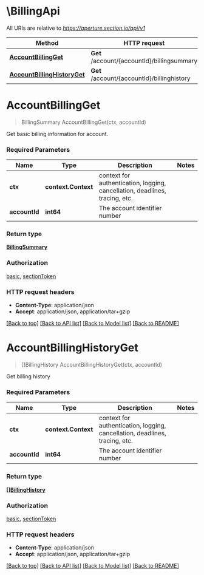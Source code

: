# \BillingApi

All URIs are relative to *https://aperture.section.io/api/v1*

Method | HTTP request | Description
------------- | ------------- | -------------
[**AccountBillingGet**](BillingApi.md#AccountBillingGet) | **Get** /account/{accountId}/billingsummary | 
[**AccountBillingHistoryGet**](BillingApi.md#AccountBillingHistoryGet) | **Get** /account/{accountId}/billinghistory | 


# **AccountBillingGet**
> BillingSummary AccountBillingGet(ctx, accountId)


Get basic billing information for account.

### Required Parameters

Name | Type | Description  | Notes
------------- | ------------- | ------------- | -------------
 **ctx** | **context.Context** | context for authentication, logging, cancellation, deadlines, tracing, etc.
  **accountId** | **int64**| The account identifier number | 

### Return type

[**BillingSummary**](BillingSummary.md)

### Authorization

[basic](../README.md#basic), [sectionToken](../README.md#sectionToken)

### HTTP request headers

 - **Content-Type**: application/json
 - **Accept**: application/json, application/tar+gzip

[[Back to top]](#) [[Back to API list]](../README.md#documentation-for-api-endpoints) [[Back to Model list]](../README.md#documentation-for-models) [[Back to README]](../README.md)

# **AccountBillingHistoryGet**
> []BillingHistory AccountBillingHistoryGet(ctx, accountId)


Get billing history

### Required Parameters

Name | Type | Description  | Notes
------------- | ------------- | ------------- | -------------
 **ctx** | **context.Context** | context for authentication, logging, cancellation, deadlines, tracing, etc.
  **accountId** | **int64**| The account identifier number | 

### Return type

[**[]BillingHistory**](BillingHistory.md)

### Authorization

[basic](../README.md#basic), [sectionToken](../README.md#sectionToken)

### HTTP request headers

 - **Content-Type**: application/json
 - **Accept**: application/json, application/tar+gzip

[[Back to top]](#) [[Back to API list]](../README.md#documentation-for-api-endpoints) [[Back to Model list]](../README.md#documentation-for-models) [[Back to README]](../README.md)

